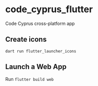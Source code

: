 # code_cyprus_flutter

Code Cyprus cross-platform app

## Create icons

`dart run flutter_launcher_icons`

## Launch a Web App

Run `flutter build web`
